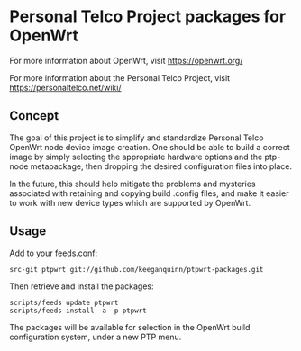 Personal Telco Project packages for OpenWrt
===========================================

For more information about OpenWrt, visit https://openwrt.org/

For more information about the Personal Telco Project, visit
https://personaltelco.net/wiki/

Concept
-------

The goal of this project is to simplify and standardize Personal Telco OpenWrt
node device image creation. One should be able to build a correct image by
simply selecting the appropriate hardware options and the ptp-node
metapackage, then dropping the desired configuration files into place.

In the future, this should help mitigate the problems and mysteries associated
with retaining and copying build .config files, and make it easier to work
with new device types which are supported by OpenWrt.

Usage
-----

Add to your feeds.conf:

    src-git ptpwrt git://github.com/keeganquinn/ptpwrt-packages.git

Then retrieve and install the packages:

    scripts/feeds update ptpwrt
    scripts/feeds install -a -p ptpwrt

The packages will be available for selection in the OpenWrt build
configuration system, under a new PTP menu.


